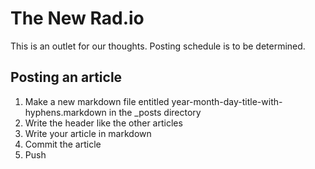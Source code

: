 The New Rad.io
==============

This is an outlet for our thoughts. Posting schedule is to be determined.

Posting an article
------------------

1. Make a new markdown file entitled year-month-day-title-with-hyphens.markdown in the _posts directory
2. Write the header like the other articles
3. Write your article in markdown
4. Commit the article
5. Push
